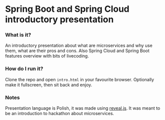 # Spring Boot and Spring Cloud introductory presentation
### What is it?
An introductory presentation about what are microservices and why use them, what are their pros and cons. Also Spring Cloud and Spring Boot features overview with bits of livecoding. 

### How do I run it?
Clone the repo and open `intro.html` in your favourite browser. Optionally make it fullscreen, then sit back and enjoy.

### Notes
Presentation language is Polish, it was made using [reveal.js](http://lab.hakim.se/reveal-js/#/). It was meant to be an introduction to hackathon about microservices.
